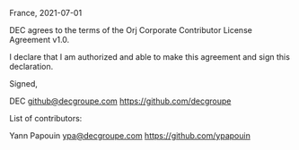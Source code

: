 France, 2021-07-01

DEC agrees to the terms of the Orj Corporate Contributor License Agreement v1.0.

I declare that I am authorized and able to make this agreement and sign this declaration.

Signed,

DEC github@decgroupe.com https://github.com/decgroupe

List of contributors:

Yann Papouin ypa@decgroupe.com https://github.com/ypapouin
